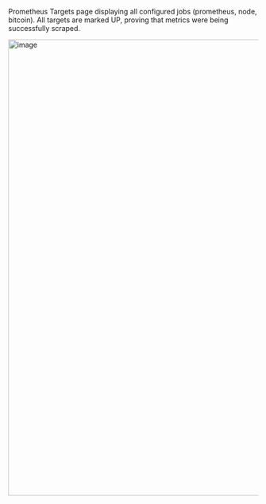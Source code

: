 Prometheus Targets page displaying all configured jobs (prometheus, node, bitcoin). All targets are marked UP, proving that metrics were being successfully scraped.


<img width="1899" height="918" alt="image" src="https://github.com/user-attachments/assets/8c9764a4-746d-4f62-9342-4e4b357f1f2f" />

